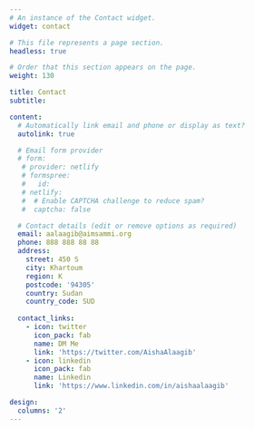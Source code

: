 ```yaml
---
# An instance of the Contact widget.
widget: contact

# This file represents a page section.
headless: true

# Order that this section appears on the page.
weight: 130

title: Contact
subtitle:

content:
  # Automatically link email and phone or display as text?
  autolink: true

  # Email form provider
  # form:
   # provider: netlify
   # formspree:
   #   id:
   # netlify:
   #  # Enable CAPTCHA challenge to reduce spam?
   #  captcha: false

  # Contact details (edit or remove options as required)
  email: aalaagib@aimsammi.org
  phone: 888 888 88 88
  address:
    street: 450 S
    city: Khartoum
    region: K
    postcode: '94305'
    country: Sudan
    country_code: SUD
 
  contact_links:
    - icon: twitter
      icon_pack: fab
      name: DM Me
      link: 'https://twitter.com/AishaAlaagib'
    - icon: linkedin
      icon_pack: fab
      name: Linkedin
      link: 'https://www.linkedin.com/in/aishaalaagib'

design:
  columns: '2'
---
```

